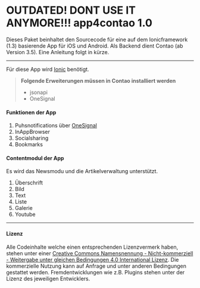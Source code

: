 OUTDATED! DONT USE IT ANYMORE!!! app4contao 1.0
=========================================================


Dieses Paket beinhaltet den Sourcecode für eine auf dem Ionicframework (1.3) basierende App für iOS und Android. Als Backend dient Contao (ab Version 3.5). Eine Anleitung folgt in kürze.

----------
Für diese App wird [Ionic](http://ionicframework.com/) benötigt.

> **Folgende Erweiterungen müssen in Contao installiert werden**
> - jsonapi
> - OneSignal

#### Funktionen der App

 1. Puhsnotifications über [OneSignal](https://onesignal.com/)
 2. InAppBrowser
 3. Socialsharing
 4. Bookmarks

#### Contentmodul der App

Es wird das Newsmodu und die Artikelverwaltung unterstützt.

 1. Überschrift
 2. Bild
 3. Text
 4. Liste
 5. Galerie
 6. Youtube

----------
#### Lizenz
Alle Codeinhalte welche einen entsprechenden Lizenzvermerk haben, stehen unter einer <a rel="license" href="http://creativecommons.org/licenses/by-nc-sa/4.0/">Creative Commons Namensnennung - Nicht-kommerziell - Weitergabe unter gleichen Bedingungen 4.0 International Lizenz</a>. Die kommerzielle Nutzung kann auf Anfrage und unter anderen Bedingungen gestattet werden. Fremdentwicklungen wie z.B. Plugins stehen unter der Lizenz des jeweiligen Entwicklers.
